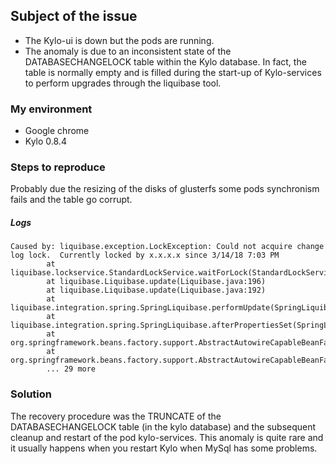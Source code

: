 ## Subject of the issue
- The Kylo-ui is down but the pods are running.
- The anomaly is due to an inconsistent state of the DATABASECHANGELOCK table within the Kylo database. In fact, the table is normally empty and is filled during the start-up of Kylo-services to perform upgrades through the liquibase tool.

### My environment
* Google chrome
* Kylo 0.8.4

### Steps to reproduce
Probably due the resizing of the disks of glusterfs some pods synchronism fails and the table go corrupt.

##### Logs
```
Caused by: liquibase.exception.LockException: Could not acquire change log lock.  Currently locked by x.x.x.x since 3/14/18 7:03 PM
        at liquibase.lockservice.StandardLockService.waitForLock(StandardLockService.java:190)
        at liquibase.Liquibase.update(Liquibase.java:196)
        at liquibase.Liquibase.update(Liquibase.java:192)
        at liquibase.integration.spring.SpringLiquibase.performUpdate(SpringLiquibase.java:431)
        at liquibase.integration.spring.SpringLiquibase.afterPropertiesSet(SpringLiquibase.java:388)
        at org.springframework.beans.factory.support.AbstractAutowireCapableBeanFactory.invokeInitMethods(AbstractAutowireCapableBeanFactory.java:1637)
        at org.springframework.beans.factory.support.AbstractAutowireCapableBeanFactory.initializeBean(AbstractAutowireCapableBeanFactory.java:1574)
        ... 29 more
```

### Solution
The recovery procedure was the TRUNCATE of the DATABASECHANGELOCK table (in the kylo database) and the subsequent cleanup and restart of the pod kylo-services.
This anomaly is quite rare and it usually happens when you restart Kylo when MySql has some problems.